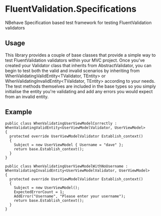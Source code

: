 FluentValidation.Specifications
===============================

NBehave Specification based test framework for testing FluentValidation validators

Usage
-----

This library provides a couple of base classes that provide a simple way to test FluentValidation validators within your MVC project. Once you've created your Validator class that inherits from AbstractValidator<TEntity>, you can begin to test both the valid and invalid scenarios by inheriting from WhenValidatingValidEntity<TValidator, TEntity> or WhenValidatingInvalidEntity<TValidator, TEntity> according to your needs. The test methods themselves are included in the base types so you simply initialise the entity you're validating and add any errors you would expect from an invalid entity.

Example
-------

    public class WhenValidatingUserViewModelCorrectly : WhenValidatingValidEntity<UserViewModelValidator, UserViewModel>
    {
      protected override UserViewModelValidator Establish_context()
      {
        Subject = new UserViewModel { Username = "dave" };
        return base.Establish_context();
      }
    }

    public class WhenValidatingUserViewModelWithNoUsername : WhenValidatingInvalidEntity<UserViewModelValidator, UserViewModel>
    {
      protected override UserViewModelValidator Establish_context()
      {
        Subject = new UserViewModel();
        ExpectedErrorCount = 1;
        AddError("Username", "Please enter your username");
        return base.Establish_context();
      }
    }
